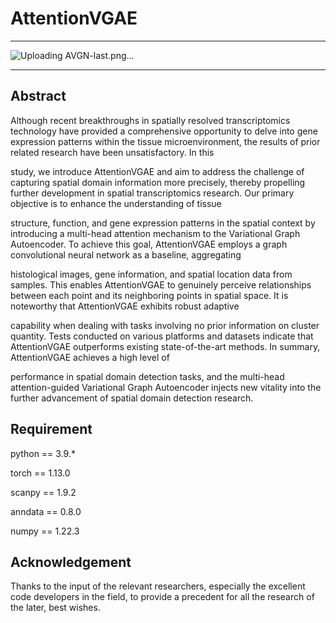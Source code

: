 # AttentionVGAE
___
![Uploading AVGN-last.png…]()

___
## Abstract
Although recent breakthroughs in spatially resolved transcriptomics technology have provided a comprehensive opportunity to delve into gene expression patterns within the tissue microenvironment, the results of prior related research have been unsatisfactory. In this

study, we introduce AttentionVGAE and aim to address the challenge of capturing spatial domain information more precisely, thereby propelling further development in spatial transcriptomics research. Our primary objective is to enhance the understanding of tissue 

structure, function, and gene expression patterns in the spatial context by introducing a multi-head attention mechanism to the Variational Graph Autoencoder. To achieve this goal, AttentionVGAE employs a graph convolutional neural network as a baseline, aggregating 

histological images, gene information, and spatial location data from samples. This enables AttentionVGAE to genuinely perceive relationships between each point and its neighboring points in spatial space. It is noteworthy that AttentionVGAE exhibits robust adaptive 

capability when dealing with tasks involving no prior information on cluster quantity. Tests conducted on various platforms and datasets indicate that AttentionVGAE outperforms existing state-of-the-art methods. In summary, AttentionVGAE achieves a high level of 

performance in spatial domain detection tasks, and the multi-head attention-guided Variational Graph Autoencoder injects new vitality into the further advancement of spatial domain detection research. 

## Requirement
python == 3.9.* 

torch == 1.13.0 

scanpy == 1.9.2 

anndata == 0.8.0 

numpy == 1.22.3 

## Acknowledgement
Thanks to the input of the relevant researchers, especially the excellent code developers in the field, to provide a precedent for all the research of the later, best wishes.
